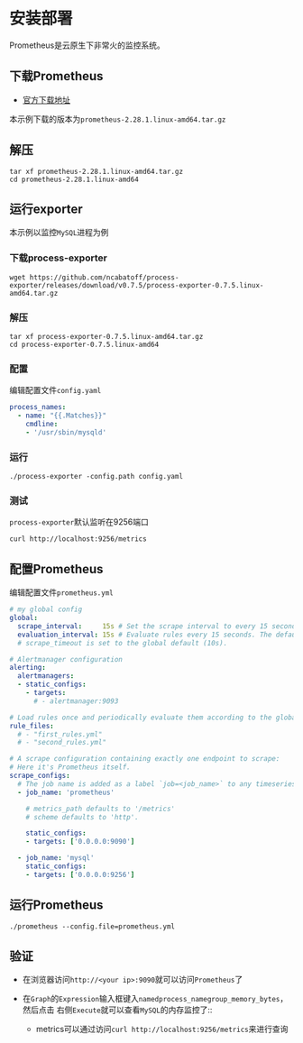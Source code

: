 # 安装部署

Prometheus是云原生下非常火的监控系统。

## 下载Prometheus

* [官方下载地址](https://prometheus.io/download/)

本示例下载的版本为`prometheus-2.28.1.linux-amd64.tar.gz`

## 解压

```shell
tar xf prometheus-2.28.1.linux-amd64.tar.gz
cd prometheus-2.28.1.linux-amd64
```

## 运行exporter

本示例以监控`MySQL`进程为例

### 下载process-exporter

```shell
wget https://github.com/ncabatoff/process-exporter/releases/download/v0.7.5/process-exporter-0.7.5.linux-amd64.tar.gz
```

### 解压

```shell
tar xf process-exporter-0.7.5.linux-amd64.tar.gz
cd process-exporter-0.7.5.linux-amd64
```

### 配置

编辑配置文件`config.yaml`

```yaml
process_names:
  - name: "{{.Matches}}"
    cmdline:
    - '/usr/sbin/mysqld'
```

### 运行

```shell
./process-exporter -config.path config.yaml
```

### 测试

`process-exporter`默认监听在9256端口

```shell
curl http://localhost:9256/metrics
```

## 配置Prometheus

编辑配置文件`prometheus.yml`

```yaml
# my global config
global:
  scrape_interval:     15s # Set the scrape interval to every 15 seconds. Default is every 1 minute.
  evaluation_interval: 15s # Evaluate rules every 15 seconds. The default is every 1 minute.
  # scrape_timeout is set to the global default (10s).

# Alertmanager configuration
alerting:
  alertmanagers:
  - static_configs:
    - targets:
      # - alertmanager:9093

# Load rules once and periodically evaluate them according to the global 'evaluation_interval'.
rule_files:
  # - "first_rules.yml"
  # - "second_rules.yml"

# A scrape configuration containing exactly one endpoint to scrape:
# Here it's Prometheus itself.
scrape_configs:
  # The job name is added as a label `job=<job_name>` to any timeseries scraped from this config.
  - job_name: 'prometheus'

    # metrics_path defaults to '/metrics'
    # scheme defaults to 'http'.

    static_configs:
    - targets: ['0.0.0.0:9090']

  - job_name: 'mysql'
    static_configs:
    - targets: ['0.0.0.0:9256']
```

## 运行Prometheus

```shell
./prometheus --config.file=prometheus.yml
```

## 验证

- 在浏览器访问`http://<your ip>:9090`就可以访问`Prometheus`了

- 在`Graph`的`Expression`输入框键入`namedprocess_namegroup_memory_bytes`，然后点击
右侧`Execute`就可以查看`MySQL`的内存监控了::

    - metrics可以通过访问`curl http://localhost:9256/metrics`来进行查询
